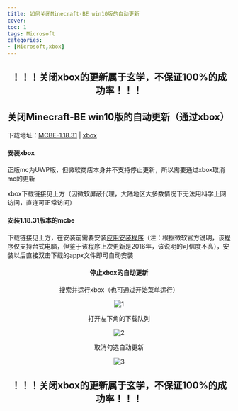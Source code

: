 ```yaml
---
title: 如何关闭Minecraft-BE win10版的自动更新
cover: 
toc: 1
tags: Microsoft
categories: 
- [Microsoft,xbox]
---
```


<center>

## **！！！关闭xbox的更新属于玄学，不保证100%的成功率！！！**

</center>

## 关闭Minecraft-BE win10版的自动更新（通过xbox）

下载地址：[MCBE-1.18.31](https://nya-wsl.osttsstudio.ltd/MinecraftUWP_1.18.31_x64.Appx) | [xbox](https://www.microsoft.com/store/productId/9MV0B5HZVK9Z)

#### 安装xbox

正版mc为UWP版，但微软商店本身并不支持停止更新，所以需要通过xbox取消mc的更新

xbox下载链接见上方（因微软屏蔽代理，大陆地区大多数情况下无法用科学上网访问，直连可正常访问）

#### 安装1.18.31版本的mcbe

下载链接见上方，在安装前需要安装[应用安装程序](https://www.microsoft.com/store/productId/9NBLGGH4NNS1)（注：根据微软官方说明，该程序仅支持台式电脑，但鉴于该程序上次更新是2016年，该说明的可信度不高），安装以后直接双击下载的appx文件即可自动安装

<center>

#### 停止xbox的自动更新

搜索并运行xbox（也可通过开始菜单运行）

![1](/images/xbox/1.png)



打开左下角的下载队列

![2](/images/xbox/2.png)



取消勾选自动更新

![3](/images/xbox/3.png)



## **！！！关闭xbox的更新属于玄学，不保证100%的成功率！！！**
